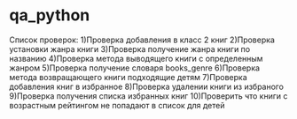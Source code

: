 # qa_python
Список проверок:
1)Проверка добавления в класс 2 книг
2)Проверка установки жанра книги
3)Проверка получение жанра книги по названию
4)Проверка метода выводящего книги с определенным жанром
5)Проверка получение словаря books_genre
6)Проверка метода возвращающего книги подходящие детям
7)Проверка добавления книг в избранное
8)Проверка удалении книги из избраного
9)Проверка получения списка избранных книг
10)Проверить что книги с возрастным рейтингом не попадают в список для детей